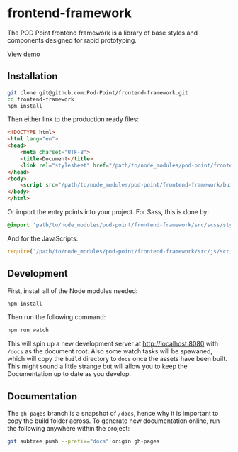 # frontend-framework

The POD Point frontend framework is a library of base styles and components designed for rapid prototyping.

[View demo](https://pod-point.github.io/frontend-framework)

## Installation

```bash
git clone git@github.com:Pod-Point/frontend-framework.git
cd frontend-framework
npm install
```

Then either link to the production ready files:

```html
<!DOCTYPE html>
<html lang="en">
<head>
    <meta charset="UTF-8">
    <title>Document</title>
    <link rel="stylesheet" href="/path/to/node_modules/pod-point/frontend-framework/build/css/style.min.css">
</head>
<body>
    <script src="/path/to/node_modules/pod-point/frontend-framework/build/js/script.min.js"></script>
</body>
</html>
```

Or import the entry points into your project. For Sass, this is done by:

```sass
@import 'path/to/node_modules/pod-point/frontend-framework/src/scss/style.scss';
```

And for the JavaScripts:

```js
require('/path/to/node_modules/pod-point/frontend-framework/src/js/script.js');
```

## Development

First, install all of the Node modules needed:

```bash
npm install
```

Then run the following command:

```bash
npm run watch
```

This will spin up a new development server at [http://localhost:8080](http://localhost:8080) with `/docs` as the document root. Also some watch tasks will be spawaned, which will copy the `build` directory to `docs` once the assets have been built. This might sound a little strange but will allow you to keep the Documentation up to date as you develop.

## Documentation

The `gh-pages` branch is a snapshot of `/docs`, hence why it is important to copy the build folder across. To generate new documentation online, run the following anywhere within the project:

```bash
git subtree push --prefix="docs" origin gh-pages
```
